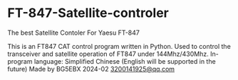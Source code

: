 # FT-847-Satellite-controler
The best Satellite Contoler For Yaesu FT-847

This is an FT847 CAT control program written in Python.
Used to control the transceiver and satellite operation of FT847 under 144Mhz/430Mhz.
In-program language: Simplified Chinese (English will be supported in the future)
Made by BG5EBX 2024-02 3200141925@qq.com
